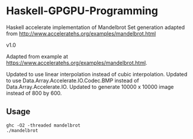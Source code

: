 # Haskell-GPGPU-Programming

Haskell accelerate implementation of Mandelbrot Set generation adapted from http://www.acceleratehs.org/examples/mandelbrot.html

v1.0

Adapted from example at https://www.acceleratehs.org/examples/mandelbrot.html.

Updated to use linear interpolation instead of cubic interpolation.
Updated to use Data.Array.Accelerate.IO.Codec.BMP instead of Data.Array.Accelerate.IO.
Updated to generate 10000 x 10000 image instead of 800 by 600. 

## Usage
```
ghc -O2 -threaded mandelbrot
./mandelbrot 
```
